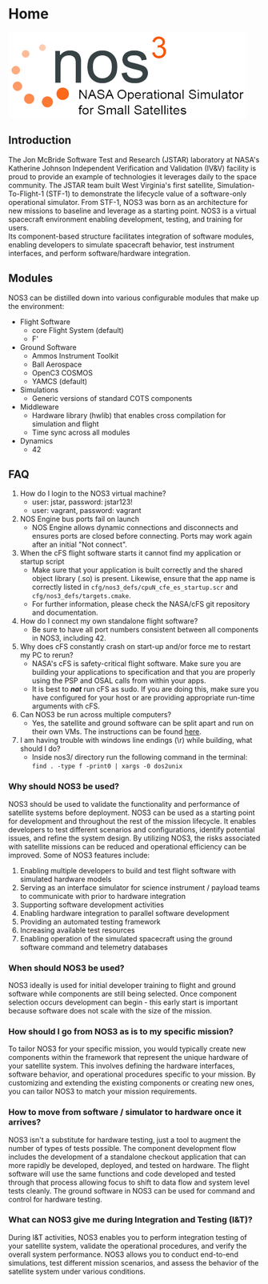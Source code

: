 # Home

![NOS3-Logo](./_static/jstar_nos3.png)

## Introduction

The Jon McBride Software Test and Research (JSTAR) laboratory at NASA's Katherine Johnson Independent Verification and Validation (IV&V) facility is proud to provide an example of technologies it leverages daily to the space community.
The JSTAR team built West Virginia's first satellite, Simulation-To-Flight-1 (STF-1) to demonstrate the lifecycle value of a software-only operational simulator.
From STF-1, NOS3 was born as an architecture for new missions to baseline and leverage as a starting point.
NOS3 is a virtual spacecraft environment enabling development, testing, and training for users.  
Its component-based structure facilitates integration of software modules, enabling developers to simulate spacecraft behavior, test instrument interfaces, and perform software/hardware integration. 

## Modules

NOS3 can be distilled down into various configurable modules that make up the environment:
* Flight Software
  * core Flight System (default)
  * F'
* Ground Software
  * Ammos Instrument Toolkit
  * Ball Aerospace
  * OpenC3 COSMOS
  * YAMCS (default)
* Simulations
  * Generic versions of standard COTS components
* Middleware
  * Hardware library (hwlib) that enables cross compilation for simulation and flight 
  * Time sync across all modules
* Dynamics
  * 42

## FAQ

1. How do I login to the NOS3 virtual machine?
    - user: jstar, password: jstar123!
    - user: vagrant, password: vagrant
2. NOS Engine bus ports fail on launch
    - NOS Engine allows dynamic connections and disconnects and ensures ports are closed before connecting. Ports may work again after an initial "Not connect".
3. When the cFS flight software starts it cannot find my application or startup script
    - Make sure that your application is built correctly and the shared object library (.so) is present. Likewise, ensure that the app name is correctly listed in `cfg/nos3_defs/cpuN_cfe_es_startup.scr` and `cfg/nos3_defs/targets.cmake`.
    - For further information, please check the NASA/cFS git repository and documentation.
4. How do I connect my own standalone flight software?
    - Be sure to have all port numbers consistent between all components in NOS3, including 42.
5. Why does cFS constantly crash on start-up and/or force me to restart my PC to rerun?
    - NASA's cFS is safety-critical flight software. Make sure you are building your applications to specification and that you are properly using the PSP and OSAL calls from within your apps.
    - It is best to **_not_** run cFS as sudo. If you are doing this, make sure you have configured for your host or are providing appropriate run-time arguments with cFS.
6. Can NOS3 be run across multiple computers?
    - Yes, the satellite and ground software can be split apart and run on their own VMs. The instructions can be found [here](https://github.com/nasa/nos3/wiki/NOS3-Build-and-Run-on-Multiple-VMs).
7. I am having trouble with windows line endings (\r) while building, what should I do?
    - Inside nos3/ directory run the following command in the terminal: `find . -type f -print0 | xargs -0 dos2unix`
    

### Why should NOS3 be used?

NOS3 should be used to validate the functionality and performance of satellite systems before deployment.
NOS3 can be used as a starting point for development and throughout the rest of the mission lifecycle.
It enables developers to test different scenarios and configurations, identify potential issues, and refine the system design.
By utilizing NOS3, the risks associated with satellite missions can be reduced and operational efficiency can be improved. Some of NOS3 features include:
1. Enabling multiple developers to build and test flight software with simulated hardware models
2. Serving as an interface simulator for science instrument / payload teams to communicate with prior to hardware integration
3. Supporting software development activities
4. Enabling hardware integration to parallel software development
5. Providing an automated testing framework
6. Increasing available test resources
7. Enabling operation of the simulated spacecraft using the ground software command and telemetry databases

### When should NOS3 be used?

NOS3 ideally is used for initial developer training to flight and ground software while components are still being selected. 
Once component selection occurs development can begin - this early start is important because software does not scale with the size of the mission.

### How should I go from NOS3 as is to my specific mission?

To tailor NOS3 for your specific mission, you would typically create new components within the framework that represent the unique hardware of your satellite system.
This involves defining the hardware interfaces, software behavior, and operational procedures specific to your mission.
By customizing and extending the existing components or creating new ones, you can tailor NOS3 to match your mission requirements.

### How to move from software / simulator to hardware once it arrives?

NOS3 isn't a substitute for hardware testing, just a tool to augment the number of types of tests possible.
The component development flow includes the development of a standalone checkout application that can more rapidly be developed, deployed, and tested on hardware.
The flight software will use the same functions and code developed and tested through that process allowing focus to shift to data flow and system level tests cleanly.
The ground software in NOS3 can be used for command and control for hardware testing.

### What can NOS3 give me during Integration and Testing (I&T)?

During I&T activities, NOS3 enables you to perform integration testing of your satellite system, validate the operational procedures, and verify the overall system performance.
NOS3 allows you to conduct end-to-end simulations, test different mission scenarios, and assess the behavior of the satellite system under various conditions.


